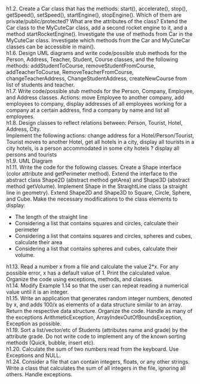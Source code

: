 h1.2. Create a Car class that has the methods: start(), accelerate(), stop(), getSpeed(), setSpeed(), startEngine(), stopEngine(). Which of them are private/public/protected? What are the attributes of the class? Extend the Car class to the MyCuteCar class, add a second rocket engine to it, and a method startRocketEngine(). Investigate the use of methods from Car in the MyCuteCar class. Investigate which methods from the Car and MyCuteCar classes can be accessible in main().<br>
h1.6. Design UML diagrams and write code/possible stub methods for the Person, Address, Teacher, Student, Course classes, and the following methods: addStudentToCourse, removeStudentFromCourse, addTeacherToCourse, RemoveTeacherFromCourse, changeTeacherAddress, ChangeStudentAddress, createNewCourse from list of students and teacher.<br>
h1.7. Write code/possible stub methods for the Person, Company, Employee, and Address classes. Actions: move Employee to another company, add employees to company, display addresses of all employees working for a company at a certain address, find a company by name and list all employees. <br>
h1.8. Design classes to reflect relations between: Person, Tourist, Hotel, Address, City. <br>
Implement the following actions: change address for a Hotel/Person/Tourist, Tourist moves to
another Hotel, get all hotels in a city, display all tourists in a city hotels, is a person accommodated in
some city hotels ? display all persons and tourists <br>
h1.9. UML Diagram <br>
h1.11. Write the code for the following classes. Create a Shape interface (color attribute and getPerimeter method). Extend the interface to the abstract class Shape2D (abstract method getArea) and Shape3D (abstract method getVolume). Implement Shape in the StraightLine class (a straight line in geometry). Extend Shape2D and Shape3D to Square, Circle, Sphere, and Cube. Make the necessary modifications to the class elements to display:<br>
<ul><li>The length of the straight line</li>
<li>Considering a list that contains squares and circles, calculate their perimeter</li>
<li>Considering a list that contains squares and circles, spheres and cubes, calculate their area</li>
<li>Considering a list that contains spheres and cubes, calculate their volume.</li></ul>
h1.13. Read a number x from a file and calculate the value 2*x. For any possible error, x has a default value of 1. Print the calculated value. Organize the code using exceptions, methods, and classes. <br>
h1.14. Modify Example 1.14 so that the user can repeat reading a numerical value until it is an integer.<br>
h1.15. Write an application that generates random integer numbers, denoted by x, and adds 100/x as elements of a data structure similar to an array. Return the respective data structure. Organize the code. Handle as many of the exceptions ArithmeticException, ArrayIndexOutOfBoundsException, Exception as possible.<br>
h1.19. Sort a list/vector/etc of Students (attributes name and grade) by the attribute grade. Do not write code to implement any of the known sorting methods (Quick, bubble, insert etc). <br>
h1.20. Calculate the sum of two numbers read from the keyboard. Use Exceptions and NULL. <br>
h1.24. Consider a file that can contain integers, floats, or any other strings. Write a class that calculates the sum of all integers in the file, ignoring all others. Handle exceptions.